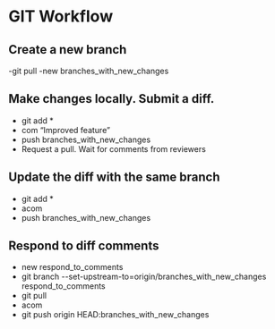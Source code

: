 # GIT Workflow

## Create a new branch
-git pull
-new branches_with_new_changes

## Make changes locally. Submit a diff.
- git add *
- com “Improved feature”
- push branches_with_new_changes
- Request a pull. Wait for comments from reviewers

## Update the diff with the same branch
- git add *
- acom
- push branches_with_new_changes

## Respond to diff comments
- new respond_to_comments
- git branch --set-upstream-to=origin/branches_with_new_changes respond_to_comments
- git pull
- acom
- git push origin HEAD:branches_with_new_changes

